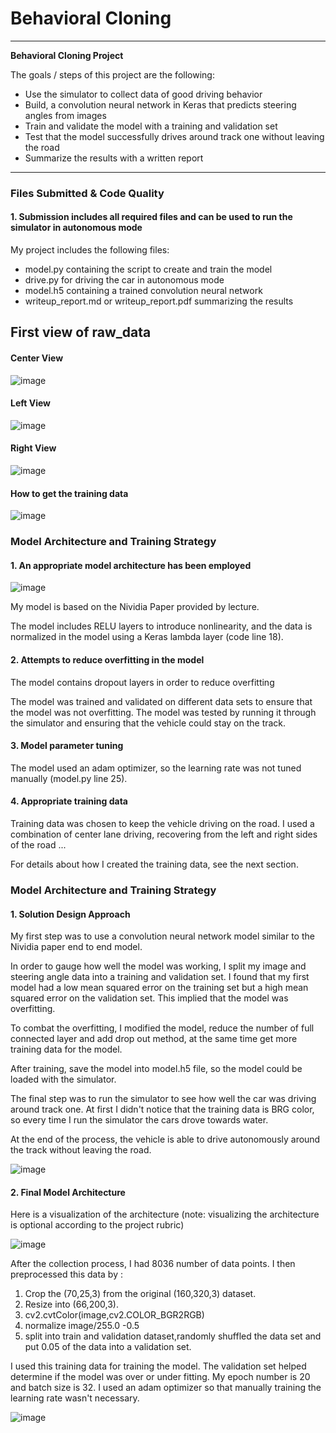# **Behavioral Cloning** 

---

**Behavioral Cloning Project**

The goals / steps of this project are the following:
* Use the simulator to collect data of good driving behavior
* Build, a convolution neural network in Keras that predicts steering angles from images
* Train and validate the model with a training and validation set
* Test that the model successfully drives around track one without leaving the road
* Summarize the results with a written report



---
### Files Submitted & Code Quality

#### 1. Submission includes all required files and can be used to run the simulator in autonomous mode

My project includes the following files:
* model.py containing the script to create and train the model
* drive.py for driving the car in autonomous mode
* model.h5 containing a trained convolution neural network 
* writeup_report.md or writeup_report.pdf summarizing the results


First view of raw_data
----
#### Center View
![image](https://github.com/Harshajv/self_driving_car_udacity_nanodegree/blob/master/Project3-Behavioral_cloning/example/center.jpg)
#### Left View
![image](https://github.com/Harshajv/self_driving_car_udacity_nanodegree/blob/master/Project3-Behavioral_cloning/example/left.jpg)
#### Right View
![image](https://github.com/Harshajv/self_driving_car_udacity_nanodegree/blob/master/Project3-Behavioral_cloning/example/right.jpg)
#### How to get the training data
![image](https://github.com/Harshajv/self_driving_car_udacity_nanodegree/blob/master/Project3-Behavioral_cloning/example/training_data_collection.png)
### Model Architecture and Training Strategy

#### 1. An appropriate model architecture has been employed
![image](https://github.com/Harshajv/self_driving_car_udacity_nanodegree/blob/master/Project3-Behavioral_cloning/example/Screenshot%20from%202018-03-28%2009-53-07.png)

My model is based on the Nividia Paper provided by lecture. 

The model includes RELU layers to introduce nonlinearity, and the data is normalized in the model using a Keras lambda layer (code line 18). 

#### 2. Attempts to reduce overfitting in the model

The model contains dropout layers in order to reduce overfitting 

The model was trained and validated on different data sets to ensure that the model was not overfitting. The model was tested by running it through the simulator and ensuring that the vehicle could stay on the track.

#### 3. Model parameter tuning

The model used an adam optimizer, so the learning rate was not tuned manually (model.py line 25).

#### 4. Appropriate training data

Training data was chosen to keep the vehicle driving on the road. I used a combination of center lane driving, recovering from the left and right sides of the road ... 

For details about how I created the training data, see the next section. 

### Model Architecture and Training Strategy

#### 1. Solution Design Approach

My first step was to use a convolution neural network model similar to the Nividia paper end to end model.

In order to gauge how well the model was working, I split my image and steering angle data into a training and validation set. I found that my first model had a low mean squared error on the training set but a high mean squared error on the validation set. This implied that the model was overfitting. 

To combat the overfitting, I modified the model, reduce the number of full connected layer and add drop out method, at the same time get more training data for the model. 

After training, save the model into model.h5 file, so the model could be loaded with the simulator.

The final step was to run the simulator to see how well the car was driving around track one. At first I didn't notice that the training data is BRG color, so every time I run the simulator the cars drove towards water. 

At the end of the process, the vehicle is able to drive autonomously around the track without leaving the road.

![image](https://github.com/Harshajv/self_driving_car_udacity_nanodegree/blob/master/Project3-Behavioral_cloning/example/finally_test.png)

#### 2. Final Model Architecture


Here is a visualization of the architecture (note: visualizing the architecture is optional according to the project rubric)

![image](https://github.com/Harshajv/self_driving_car_udacity_nanodegree/blob/master/Project3-Behavioral_cloning/example/cnn-architecture.png)



After the collection process, I had 8036 number of data points. I then preprocessed this data by :

1. Crop the (70,25,3) from the original (160,320,3) dataset.
2. Resize into (66,200,3).
3. cv2.cvtColor(image,cv2.COLOR_BGR2RGB)
4. normalize image/255.0 -0.5
5. split into train and validation dataset,randomly shuffled the data set and put 0.05 of the data into a validation set.

I used this training data for training the model. The validation set helped determine if the model was over or under fitting. My epoch number is 20 and batch size is 32. I used an adam optimizer so that manually training the learning rate wasn't necessary.

![image](https://github.com/Harshajv/self_driving_car_udacity_nanodegree/blob/master/Project3-Behavioral_cloning/example/cnn_train_loss_and_val_loss.png)


